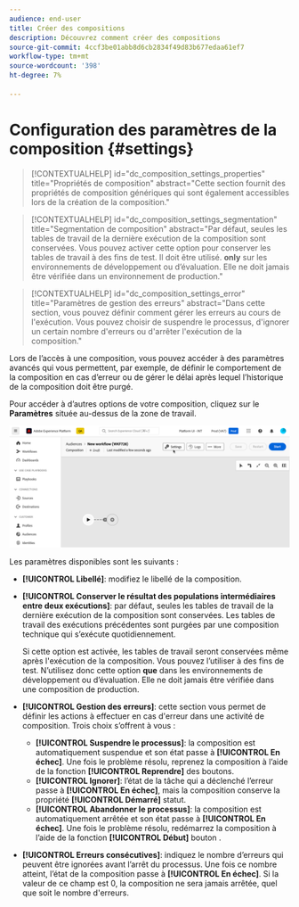 ```yaml
---
audience: end-user
title: Créer des compositions
description: Découvrez comment créer des compositions
source-git-commit: 4ccf3be01abb8d6cb2834f49d83b677edaa61ef7
workflow-type: tm+mt
source-wordcount: '398'
ht-degree: 7%

---
```



# Configuration des paramètres de la composition {#settings}

>[!CONTEXTUALHELP]
>id="dc_composition_settings_properties"
>title="Propriétés de composition"
>abstract="Cette section fournit des propriétés de composition génériques qui sont également accessibles lors de la création de la composition."

>[!CONTEXTUALHELP]
>id="dc_composition_settings_segmentation"
>title="Segmentation de composition"
>abstract="Par défaut, seules les tables de travail de la dernière exécution de la composition sont conservées. Vous pouvez activer cette option pour conserver les tables de travail à des fins de test. Il doit être utilisé. **only** sur les environnements de développement ou d’évaluation. Elle ne doit jamais être vérifiée dans un environnement de production."

>[!CONTEXTUALHELP]
>id="dc_composition_settings_error"
>title="Paramètres de gestion des erreurs"
>abstract="Dans cette section, vous pouvez définir comment gérer les erreurs au cours de l&#39;exécution. Vous pouvez choisir de suspendre le processus, d&#39;ignorer un certain nombre d&#39;erreurs ou d&#39;arrêter l&#39;exécution de la composition."

Lors de l’accès à une composition, vous pouvez accéder à des paramètres avancés qui vous permettent, par exemple, de définir le comportement de la composition en cas d’erreur ou de gérer le délai après lequel l’historique de la composition doit être purgé.

Pour accéder à d’autres options de votre composition, cliquez sur le **Paramètres** située au-dessus de la zone de travail.

![](assets/composition-create-settings.png)

Les paramètres disponibles sont les suivants :

* **[!UICONTROL Libellé]**: modifiez le libellé de la composition.

* **[!UICONTROL Conserver le résultat des populations intermédiaires entre deux exécutions]**: par défaut, seules les tables de travail de la dernière exécution de la composition sont conservées. Les tables de travail des exécutions précédentes sont purgées par une composition technique qui s’exécute quotidiennement.

  Si cette option est activée, les tables de travail seront conservées même après l&#39;exécution de la composition. Vous pouvez l’utiliser à des fins de test. N’utilisez donc cette option **que** dans les environnements de développement ou d’évaluation. Elle ne doit jamais être vérifiée dans une composition de production.

* **[!UICONTROL Gestion des erreurs]**: cette section vous permet de définir les actions à effectuer en cas d&#39;erreur dans une activité de composition. Trois choix s’offrent à vous :

   * **[!UICONTROL Suspendre le processus]**: la composition est automatiquement suspendue et son état passe à **[!UICONTROL En échec]**. Une fois le problème résolu, reprenez la composition à l’aide de la fonction **[!UICONTROL Reprendre]** des boutons.
   * **[!UICONTROL Ignorer]**: l’état de la tâche qui a déclenché l’erreur passe à **[!UICONTROL En échec]**, mais la composition conserve la propriété **[!UICONTROL Démarré]** statut.
   * **[!UICONTROL Abandonner le processus]**: la composition est automatiquement arrêtée et son état passe à **[!UICONTROL En échec]**. Une fois le problème résolu, redémarrez la composition à l’aide de la fonction **[!UICONTROL Début]** bouton .

* **[!UICONTROL Erreurs consécutives]**: indiquez le nombre d’erreurs qui peuvent être ignorées avant l’arrêt du processus. Une fois ce nombre atteint, l’état de la composition passe à **[!UICONTROL En échec]**. Si la valeur de ce champ est 0, la composition ne sera jamais arrêtée, quel que soit le nombre d&#39;erreurs.
